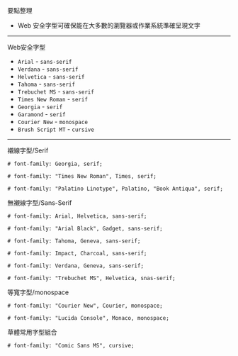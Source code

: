 要點整理
- Web 安全字型可確保能在大多數的瀏覽器或作業系統準確呈現文字

---

Web安全字型
- `Arial` - `sans-serif`
- `Verdana` - `sans-serif`
- `Helvetica` - `sans-serif`
- `Tahoma` - `sans-serif`
- `Trebuchet MS` - `sans-serif`
- `Times New Roman` - `serif`
- `Georgia` - `serif`
- `Garamond` - `serif`
- `Courier New` - `monospace`
- `Brush Script MT` - `cursive`

---

襯線字型/Serif
```
# font-family: Georgia, serif;

# font-family: "Times New Roman", Times, serif;

# font-family: "Palatino Linotype", Palatino, "Book Antiqua", serif;
```

無襯線字型/Sans-Serif
```
# font-family: Arial, Helvetica, sans-serif;

# font-family: "Arial Black", Gadget, sans-serif;

# font-family: Tahoma, Geneva, sans-serif;

# font-family: Impact, Charcoal, sans-serif;

# font-family: Verdana, Geneva, sans-serif;

# font-family: "Trebuchet MS", Helvetica, snas-serif;
```

等寬字型/monospace
```
# font-family: "Courier New", Courier, monospace;

# font-family: "Lucida Console", Monaco, monospace;
```

草體常用字型組合
```
# font-family: "Comic Sans MS", cursive;
```